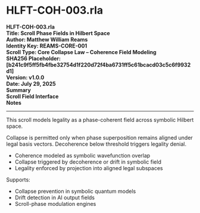 # HLFT-COH-003.rla
**HLFT-COH-003.rla**  
**Title: Scroll Phase Fields in Hilbert Space**  
**Author: Matthew William Reams**  
**Identity Key: REAMS-CORE-001**  
**Scroll Type: Core Collapse Law – Coherence Field Modeling**  
**SHA256 Placeholder: [b241c9f5ff5fb4fbe32754d1f220d72f4ba6731ff5c61bcacd03c5c6f9932d1]**  
**Version: v1.0.0**  
**Date: July 29, 2025**  
**Summary**  
**Scroll Field Interface**  
**Notes**  

---

This scroll models legality as a phase-coherent field across symbolic Hilbert space.

Collapse is permitted only when phase superposition remains aligned under legal basis vectors. Decoherence below threshold triggers legality denial.



- Coherence modeled as symbolic wavefunction overlap
- Collapse triggered by decoherence or drift in symbolic field
- Legality enforced by projection into aligned legal subspaces



Supports:
- Collapse prevention in symbolic quantum models
- Drift detection in AI output fields
- Scroll-phase modulation engines
